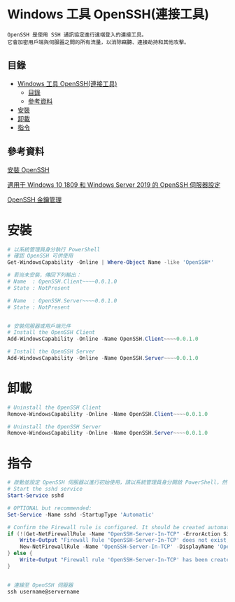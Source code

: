 # Windows 工具 OpenSSH(連接工具)

```
OpenSSH 是使用 SSH 通訊協定進行遠端登入的連接工具。
它會加密用戶端與伺服器之間的所有流量，以消除竊聽、連接劫持和其他攻擊。
```

## 目錄

- [Windows 工具 OpenSSH(連接工具)](#windows-工具-openssh連接工具)
	- [目錄](#目錄)
	- [參考資料](#參考資料)
- [安裝](#安裝)
- [卸載](#卸載)
- [指令](#指令)

## 參考資料

[安裝 OpenSSH](https://learn.microsoft.com/zh-tw/windows-server/administration/openssh/openssh_install_firstuse)

[適用于 Windows 10 1809 和 Windows Server 2019 的 OpenSSH 伺服器設定](https://learn.microsoft.com/zh-tw/windows-server/administration/openssh/openssh_server_configuration)

[OpenSSH 金鑰管理](https://docs.microsoft.com/zh-tw/windows-server/administration/openssh/openssh_keymanagement)

# 安裝

```PowerShell
# 以系統管理員身分執行 PowerShell
# 確認 OpenSSH 可供使用
Get-WindowsCapability -Online | Where-Object Name -like 'OpenSSH*'

# 若尚未安裝，傳回下列輸出：
# Name  : OpenSSH.Client~~~~0.0.1.0
# State : NotPresent

# Name  : OpenSSH.Server~~~~0.0.1.0
# State : NotPresent


# 安裝伺服器或用戶端元件
# Install the OpenSSH Client
Add-WindowsCapability -Online -Name OpenSSH.Client~~~~0.0.1.0

# Install the OpenSSH Server
Add-WindowsCapability -Online -Name OpenSSH.Server~~~~0.0.1.0
```

# 卸載

```PowerShell
# Uninstall the OpenSSH Client
Remove-WindowsCapability -Online -Name OpenSSH.Client~~~~0.0.1.0

# Uninstall the OpenSSH Server
Remove-WindowsCapability -Online -Name OpenSSH.Server~~~~0.0.1.0
```

# 指令

```PowerShell
# 啟動並設定 OpenSSH 伺服器以進行初始使用，請以系統管理員身分開啟 PowerShell，然後執行下列命令以啟動 sshd service
# Start the sshd service
Start-Service sshd

# OPTIONAL but recommended:
Set-Service -Name sshd -StartupType 'Automatic'

# Confirm the Firewall rule is configured. It should be created automatically by setup. Run the following to verify
if (!(Get-NetFirewallRule -Name "OpenSSH-Server-In-TCP" -ErrorAction SilentlyContinue | Select-Object Name, Enabled)) {
    Write-Output "Firewall Rule 'OpenSSH-Server-In-TCP' does not exist, creating it..."
    New-NetFirewallRule -Name 'OpenSSH-Server-In-TCP' -DisplayName 'OpenSSH Server (sshd)' -Enabled True -Direction Inbound -Protocol TCP -Action Allow -LocalPort 22
} else {
    Write-Output "Firewall rule 'OpenSSH-Server-In-TCP' has been created and exists."
}


# 連線至 OpenSSH 伺服器
ssh username@servername
```